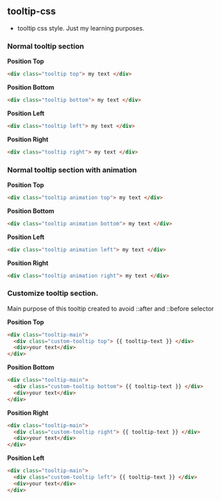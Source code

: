 ## tooltip-css

- tooltip css style. Just my learning purposes.

### Normal tooltip section

**Position Top**
``` html
<div class="tooltip top"> my text </div>
```

**Position Bottom**
``` html
<div class="tooltip bottom"> my text </div>
```

**Position Left**
``` html
<div class="tooltip left"> my text </div>
```

**Position Right**
``` html
<div class="tooltip right"> my text </div>
```

### Normal tooltip section with animation

**Position Top**
``` html
<div class="tooltip animation top"> my text </div>
```

**Position Bottom**
``` html
<div class="tooltip animation bottom"> my text </div>
```

**Position Left**
``` html
<div class="tooltip animation left"> my text </div>
```

**Position Right**
``` html
<div class="tooltip animation right"> my text </div>
```

### Customize tooltip section.

Main purpose of this tooltip created to avoid ::after and ::before selector

**Position Top**

``` html
<div class="tooltip-main">
  <div class="custom-tooltip top"> {{ tooltip-text }} </div>
  <div>your text</div>
</div>
```

**Position Bottom**

``` html
<div class="tooltip-main">
  <div class="custom-tooltip bottom"> {{ tooltip-text }} </div>
  <div>your text</div>
</div>
```

**Position Right**

``` html
<div class="tooltip-main">
  <div class="custom-tooltip right"> {{ tooltip-text }} </div>
  <div>your text</div>
</div>
```

**Position Left**

``` html
<div class="tooltip-main">
  <div class="custom-tooltip left"> {{ tooltip-text }} </div>
  <div>your text</div>
</div>
```
